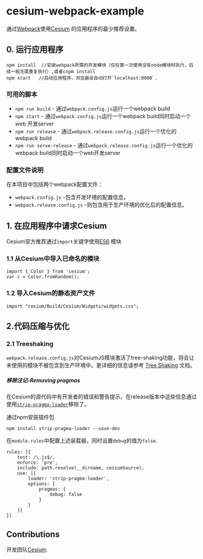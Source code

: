 # cesium-webpack-example
通过[Webpack](https://webpack.js.org/concepts/)使用[Cesium](https://cesiumjs.org/) 的应用程序的最少推荐设置。

## 0. 运行应用程序
	npm install  //安装webpack所需的开发模块（仅在第一次使用没有node模块时执行，后续一般无需重复执行）,或者cnpm install
	npm start   //启动应用程序，浏览器会自动打开`localhost:8080`.

### 可用的脚本

* `npm run build` - 通过`webpack.config.js`运行一个webpack build
* `npm start` - 通过`webpack.config.js`运行一个webpack build同时启动一个web 开发server
* `npm run release` - 通过`webpack.release.config.js`运行一个优化的webpack build
* `npm run serve-release` - 通过`webpack.release.config.js`运行一个优化的webpack build同时启动一个web开发server

### 配置文件说明

在本项目中包括两个webpack配置文件：
* `webpack.config.js`   -包含开发环境的配置信息。
* `webpack.release.config.js`   -则包含用于生产环境的优化后的配置信息。


## 1. 在应用程序中请求Cesium

Cesium官方推荐通过`import`关键字使用[ES6](https://developer.mozilla.org/en-US/docs/Web/JavaScript/Reference/Statements/import) 模块


### 1.1 从Cesium中导入已命名的模块

	import { Color } from 'cesium';
	var c = Color.fromRandom();

### 1.2 导入Cesium的静态资产文件
	
	import "cesium/Build/Cesium/Widgets/widgets.css";

## 2.代码压缩与优化
### 2.1 Treeshaking

`webpack.release.config.js`对CesiumJS模块激活了tree-shaking功能，将会让未使用的模块不被包含到生产环境中。更详细的信息请参考 [Tree Shaking](https://webpack.js.org/guides/tree-shaking) 文档。

##### 移除注记-Removing pragmas

在Cesium的源代码中有开发者的错误和警告提示，在release版本中这些信息通过使用[`strip-pragma-loader`](https://www.npmjs.com/package/strip-pragma-loader)移除了。

通过npm安装插件包

```
npm install strip-pragma-loader --save-dev
```

在`module.rules`中配置上述装载器，同时设置`debug`的值为`false`.
```
rules: [{
	test: /\.js$/,
	enforce: 'pre',
	include: path.resolve(__dirname, cesiumSource),
	use: [{
		loader: 'strip-pragma-loader',
		options: {
		    pragmas: {
				debug: false
			}
		}
	}]
}]
```

## Contributions

开发团队[Cesium](https://cesium.com/).